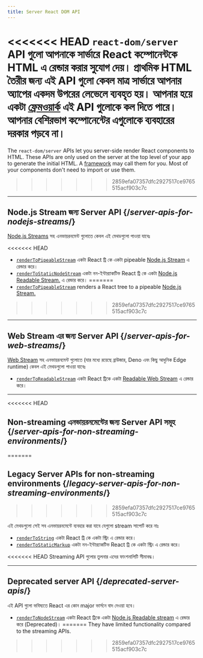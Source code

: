```yaml
---
title: Server React DOM API
---
```


<Intro>

<<<<<<< HEAD
`react-dom/server` API গুলো আপনাকে সার্ভারে React কম্পোনেন্টকে HTML এ রেন্ডার করার সুযোগ দেয়। প্রাথমিক HTML তৈরীর জন্য এই API গুলো কেবল মাত্র সার্ভারে আপনার অ্যাপের একদম উপরের লেভেলে ব্যবহৃত হয়। আপনার হয়ে একটা [ফ্রেমওয়ার্ক](/learn/start-a-new-react-project#production-grade-react-frameworks) এই API গুলোকে কল দিতে পারে। আপনার বেশিরভাগ কম্পোনেন্টের এগুলোকে ব্যবহারের দরকার পড়বে না।
=======
The `react-dom/server` APIs let you server-side render React components to HTML. These APIs are only used on the server at the top level of your app to generate the initial HTML. A [framework](/learn/start-a-new-react-project#production-grade-react-frameworks) may call them for you. Most of your components don't need to import or use them.
>>>>>>> 2859efa07357dfc2927517ce9765515acf903c7c

</Intro>

---

## Node.js Stream জন্য Server API {/*server-apis-for-nodejs-streams*/}

[Node.js Streams](https://nodejs.org/api/stream.html) সহ এনভায়রনমেন্ট গুলোতে কেবল এই মেথডগুলো পাওয়া যাবেঃ 

<<<<<<< HEAD
* [`renderToPipeableStream`](/reference/react-dom/server/renderToPipeableStream) একটা React ট্রি কে একটা pipeable [Node.js Stream](https://nodejs.org/api/stream.html) এ রেন্ডার করে।
* [`renderToStaticNodeStream`](/reference/react-dom/server/renderToStaticNodeStream) একটা নন-ইন্টার‍্যাকটিভ React ট্রি কে একটা [Node.js Readable Stream.](https://nodejs.org/api/stream.html#readable-streams) এ রেন্ডার করে।
=======
* [`renderToPipeableStream`](/reference/react-dom/server/renderToPipeableStream) renders a React tree to a pipeable [Node.js Stream.](https://nodejs.org/api/stream.html)
>>>>>>> 2859efa07357dfc2927517ce9765515acf903c7c

---

## Web Stream এর জন্য Server API {/*server-apis-for-web-streams*/}

[Web Stream](https://developer.mozilla.org/en-US/docs/Web/API/Streams_API) সহ এনভায়রনমেন্ট গুলোতে (যার মধ্যে রয়েছে ব্রাউজার, Deno এবং কিছু আধুনিক Edge runtime) কেবল এই মেথডগুলো পাওয়া যাবেঃ

* [`renderToReadableStream`](/reference/react-dom/server/renderToReadableStream) একটা React ট্রিকে একটা [Readable Web Stream](https://developer.mozilla.org/en-US/docs/Web/API/ReadableStream) এ রেন্ডার করে।

---

<<<<<<< HEAD
## Non-streaming এনভায়রনমেন্টের জন্য Server API সমূহ {/*server-apis-for-non-streaming-environments*/}
=======
## Legacy Server APIs for non-streaming environments {/*legacy-server-apis-for-non-streaming-environments*/}
>>>>>>> 2859efa07357dfc2927517ce9765515acf903c7c

এই মেথডগুলো সেই সব এনভায়রনমেন্টে ব্যবহার করা যাবে যেগুলো stream সাপোর্ট করে নাঃ

* [`renderToString`](/reference/react-dom/server/renderToString) একটা React ট্রি কে একটা স্ট্রিং এ রেন্ডার করে।
* [`renderToStaticMarkup`](/reference/react-dom/server/renderToStaticMarkup) একটা নন-ইন্টার‍্যাকটিভ React ট্রি কে একটা স্ট্রিং এ রেন্ডার করে।

<<<<<<< HEAD
Streaming API গুলোর তুলনার এদের ফাংশনালিটি সীমাবদ্ধ।

---

## Deprecated server API {/*deprecated-server-apis*/}

<Deprecated>

এই API গুলো ভবিষ্যতে React এর কোন major ভার্সনে বাদ দেওয়া হবে।

</Deprecated>

* [`renderToNodeStream`](/reference/react-dom/server/renderToNodeStream) একটা React ট্রিকে একটা [Node.js Readable stream](https://nodejs.org/api/stream.html#readable-streams) এ রেন্ডার করে (Deprecated)।
=======
They have limited functionality compared to the streaming APIs.
>>>>>>> 2859efa07357dfc2927517ce9765515acf903c7c
